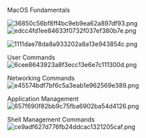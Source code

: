    

MacOS Fundamentals

![36850c56bf8ff4bc9eb9ea62a897df93.png](586f62d399f14b2d8b827c577540b642.png)  
![edcc4fd1ee84633f0732f037ef380b7e.png](201752bb7afe4017882ae834864dfcb5.png)

![1111dae78da8a933202a8a13e943854c.png](c7c068d31dab42af8332e8ba0363604c.png)

User Commands  
![6cee8643923a8f3ecc13e6e7c111300d.png](65b00f68e40946af8a4b946697c46c84.png)

Networking Commands  
![e45574bdf7bf6c5a3eab1e962569e389.png](81090046cd2541fd9cc400f6f4423340.png)

Application Management  
![657f690f82bb9c75fba6902ba54d4126.png](765a5e471eec429182ce31e73b876675.png)

Shell Management Commands  
![ce9adf627d776fb24ddcac1321205caf.png](6b7a4a6e77f14cc1b1a1896fcdcde534.png)